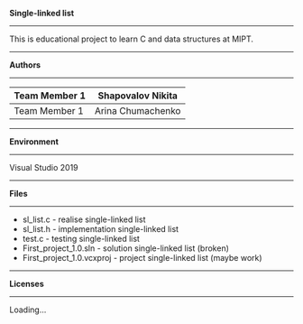 **Single-linked list**

***
This is educational project to learn C and data structures at MIPT.
***
**Authors**
***
Team Member 1 | Shapovalov Nikita
--------------|-------------------
Team Member 1 | Arina Chumachenko
***
**Environment**
***
Visual Studio 2019
***
**Files**
***
* sl_list.c - realise single-linked list
* sl_list.h - implementation single-linked list
* test.c - testing single-linked list
* First_project_1.0.sln - solution single-linked list (broken)
* First_project_1.0.vcxproj - project single-linked list (maybe work)
***
**Licenses**
***
Loading...
